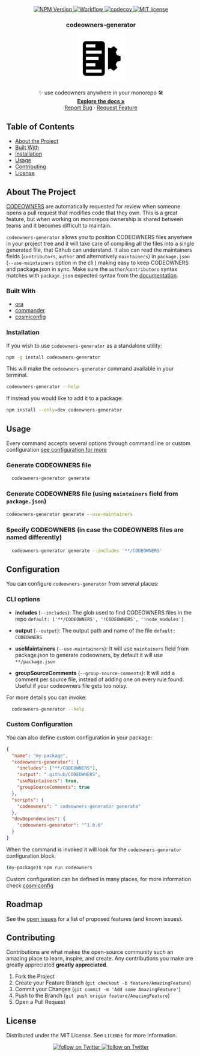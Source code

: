 <!-- PROJECT LOGO -->
<p align="center">
    <a href="https://www.npmjs.com/package/codeowners-generator">
      <img src="https://img.shields.io/npm/v/codeowners-generator/latest.svg?style=flat-square" alt="NPM Version" />
    </a>
    <a href="https://github.com/gagoar/codeowners-generator/actions">
      <img src="https://github.com/gagoar/codeowners-generator/workflows/codeowners-generator/badge.svg" alt="Workflow" />
    </a>
    <a href="https://codecov.io/gh/gagoar/codeowners-generator">
      <img src="https://codecov.io/gh/gagoar/codeowners-generator/branch/master/graph/badge.svg?token=48gHuQl8zV" alt="codecov" />
    </a>
    <a href="https://github.com/gagoar/codeowners-generator/blob/master/LICENSE">
      <img src="https://img.shields.io/npm/l/codeowners-generator.svg?style=flat-square" alt="MIT license" />
    </a>
</p>

<p align="center">

  <h3 align="center">codeowners-generator</h3>
  <p align="center">
     <a href="https://github.com/gagoar/use-herald-action">
        <img src="images/logo.png" alt="Logo" width="128" height="128">
    </a>
  </p>
  <p align="center">
    ✨ use codeowners anywhere in your monorepo 🛠️
    <br />
    <a href="https://github.com/gagoar/codeowners-generator#table-of-contents"><strong>Explore the docs »</strong></a>
    <br />
    <a href="https://github.com/gagoar/codeowners-generator/issues">Report Bug</a>
    ·
    <a href="https://github.com/gagoar/codeowners-generator/issues">Request Feature</a>
  </p>
</p>

<!-- TABLE OF CONTENTS -->

## Table of Contents

- [About the Project](#about-the-project)
- [Built With](#built-with)
- [Installation](#installation)
- [Usage](#usage)
- [Contributing](#contributing)
- [License](#license)

<!-- ABOUT THE PROJECT -->

## About The Project

[CODEOWNERS](https://docs.github.com/en/github/creating-cloning-and-archiving-repositories/about-code-owners) are automatically requested for review when someone opens a pull request that modifies code that they own. This is a great feature, but when working on monorepos ownership is shared between teams and it becomes difficult to maintain.

`codeowners-generator` allows you to position CODEOWNERS files anywhere in your project tree and it will take care of compiling all the files into a single generated file, that Github can understand. It also can read the maintainers fields (`contributors`, `author` and alternatively `maintainers`) in `package.json` (`--use-maintainers` option in the cli ) making easy to keep CODEOWNERS and package.json in sync. Make sure the `author`/`contributors` syntax matches with `package.json` expected syntax from the [documentation](https://docs.npmjs.com/files/package.json#people-fields-author-contributors).

### Built With

- [ora](https://github.com/sindresorhus/ora)
- [commander](https://github.com/tj/commander.js/)
- [cosmiconfig](https://github.com/davidtheclark/cosmiconfig)

<!-- GETTING STARTED -->

### Installation

If you wish to use `codeowners-generator` as a standalone utility:

```sh
npm -g install codeowners-generator
```

This will make the `codeowners-generator` command available in your terminal.

```sh
codeowners-generator --help
```

If instead you would like to add it to a package:

```sh
npm install --only=dev codeowners-generator
```

<!-- USAGE EXAMPLES -->

## Usage

Every command accepts several options through command line or custom configuration [see configuration for more](#configuration)

### Generate CODEOWNERS file

```sh
  codeowners-generator generate
```

### Generate CODEOWNERS file (using `maintainers` field from `package.json`)

```sh
codeowners-generator generate --use-maintainers
```

### Specify CODEOWNERS (in case the CODEOWNERS files are named differently)

```sh
  codeowners-generator generate --includes '**/CODEOWNERS'
```

<!-- CONFIGURATION -->

## Configuration

You can configure `codeowners-generator` from several places:

### CLI options

- **includes** (`--includes`): The glob used to find CODEOWNERS files in the repo `default: ['**/CODEOWNERS', '!CODEOWNERS', '!node_modules']`

- **output** (`--output`): The output path and name of the file `default: CODEOWNERS`

- **useMaintainers** (`--use-maintainers`): It will use `maintainers` field from package.json to generate codeowners, by default it will use `**/package.json`

- **groupSourceComments** (`--group-source-comments`): It will add a comment per source file, instead of adding one on every rule found. Useful if your codeowners file gets too noisy.

For more details you can invoke:

```sh
  codeowners-generator --help
```

### Custom Configuration

You can also define custom configuration in your package:

```json
{
  "name": "my-package",
  "codeowners-generator": {
    "includes": ["**/CODEOWNERS"],
    "output": ".github/CODEOWNERS",
    "useMaintainers": true,
    "groupSourceComments": true
  },
  "scripts": {
    "codeowners": " codeowners-generator generate"
  },
  "devDependencies": {
    "codeowners-generator": "^1.0.0"
  }
}
```

When the command is invoked it will look for the `codeowners-generator` configuration block.

```bash
(my-package)$ npm run codeowners
```

Custom configuration can be defined in many places, for more information check [cosmiconfig](https://github.com/davidtheclark/cosmiconfig)

<!-- ROADMAP -->

## Roadmap

See the [open issues](https://github.com/gagoar/codeowners-generator/issues) for a list of proposed features (and known issues).

<!-- CONTRIBUTING -->

## Contributing

Contributions are what makes the open-source community such an amazing place to learn, inspire, and create. Any contributions you make are greatly appreciated **greatly appreciated**.

1. Fork the Project
2. Create your Feature Branch (`git checkout -b feature/AmazingFeature`)
3. Commit your Changes (`git commit -m 'Add some AmazingFeature'`)
4. Push to the Branch (`git push origin feature/AmazingFeature`)
5. Open a Pull Request

<!-- LICENSE -->

## License

Distributed under the MIT License. See `LICENSE` for more information.

<!-- CONTACT -->

<p align="center">
  <a href="https://linkedin.com/in/gagoar">
      <img src="https://img.shields.io/badge/-LinkedIn-black.svg?style=flat-square&logo=linkedin&colorB=555" alt="follow on Twitter">
  </a>
    <a href="https://twitter.com/intent/follow?screen_name=gagoar">
      <img src="https://img.shields.io/twitter/follow/gagoar?style=social&logo=twitter" alt="follow on Twitter">
  </a>
</p>

<!-- MARKDOWN LINKS & IMAGES -->
<!-- https://www.markdownguide.org/basic-syntax/#reference-style-links -->

